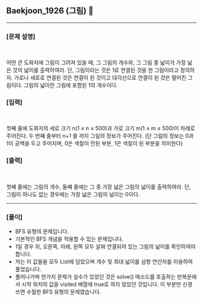 ## Baekjoon_1926 (그림) 🚀
___


### **[문제 설명]**
<br>

어떤 큰 도화지에 그림이 그려져 있을 때, 그 그림의 개수와, 그 그림 중 넓이가 가장 넓은 것의 넓이를 출력하여라. 단, 그림이라는 것은 1로 연결된 것을 한 그림이라고 정의하자. 가로나 세로로 연결된 것은 연결이 된 것이고 대각선으로 연결이 된 것은 떨어진 그림이다. 그림의 넓이란 그림에 포함된 1의 개수이다.


### **[입력]**
<br>

첫째 줄에 도화지의 세로 크기 n(1 ≤ n ≤ 500)과 가로 크기 m(1 ≤ m ≤ 500)이 차례로 주어진다. 두 번째 줄부터 n+1 줄 까지 그림의 정보가 주어진다. (단 그림의 정보는 0과 1이 공백을 두고 주어지며, 0은 색칠이 안된 부분, 1은 색칠이 된 부분을 의미한다)

### **[출력]**
<br>

첫째 줄에는 그림의 개수, 둘째 줄에는 그 중 가장 넓은 그림의 넓이를 출력하여라. 단, 그림이 하나도 없는 경우에는 가장 넓은 그림의 넓이는 0이다.

___


### **[풀이]**

- BFS 유형의 문제입니다.
- 기본적인 BFS 개념을 적용할 수 있는 문제입니다.
- 1일 경우 위, 오른쪽, 아래, 왼쪽 모두 살펴 연결되어 있는 그림의 넓이를 확인하여야 합니다.
- 저는 이 값들을 모두 List에 담았으며 개수 및 최대 넓이를 삼항 연산자를 이용하여 풀었습니다.
- 풀어나가며 한가지 문제가 실수가 있었던 것은 solve() 메소드를 호출하는 반복문에서 시작 위치의 값을 visited 배열에 true로 하지 않았던 것입니다. 이 부분만 신경 쓰면 수월한 BFS 유형의 문제였습니다.
